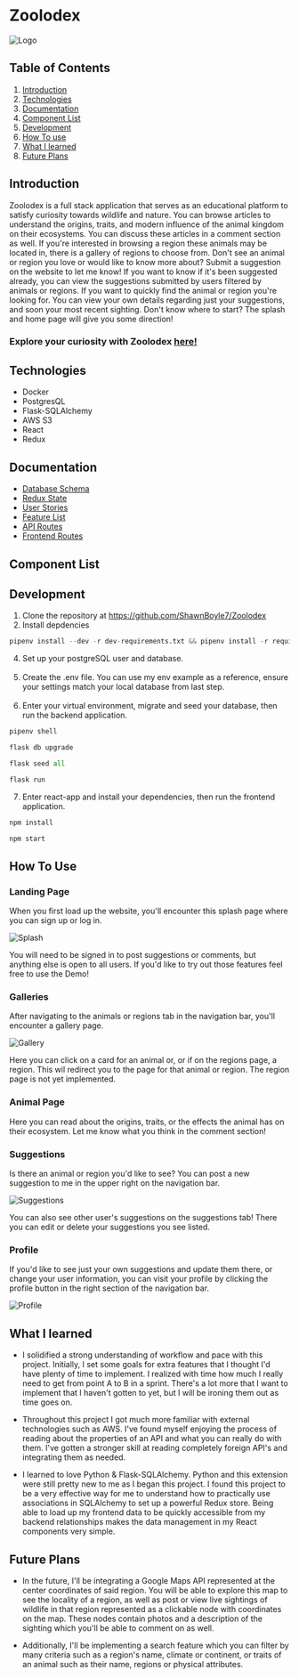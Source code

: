 # Zoolodex
![Logo](https://i.imgur.com/luPwxIE.png)

## Table of Contents

1. [Introduction](#introduction)
2. [Technologies](#technologies)
3. [Documentation](#documentation)
4. [Component List](#component-list)
5. [Development](#development)
6. [How To use](#how-to-use)
7. [What I learned](#what-i-learned)
8. [Future Plans](#future-plans)

## Introduction

Zoolodex is a full stack application that serves as an educational platform to satisfy curiosity towards wildlife and nature. You can browse articles to understand the origins, traits, and modern influence of the animal kingdom on their ecosystems. You can discuss these articles in a comment section as well. If you're interested in browsing a region these animals may be located in, there is a gallery of regions to choose from. Don't see an animal or region you love or would like to know more about? Submit a suggestion on the website to let me know! If you want to know if it's been suggested already, you can view the suggestions submitted by users filtered by animals or regions. If you want to quickly find the animal or region you're looking for. You can view your own details regarding just your suggestions, and soon your most recent sighting. Don't know where to start? The splash and home page will give you some direction!

### Explore your curiosity with Zoolodex [here!](https://zoolodex.herokuapp.com)

## Technologies

* Docker
* PostgresQL
* Flask-SQLAlchemy
* AWS S3
* React
* Redux

## Documentation

* [Database Schema](https://github.com/ShawnBoyle7/Zoolodex/wiki/Database-Schema)
* [Redux State](https://github.com/ShawnBoyle7/Zoolodex/wiki/Redux-State)
* [User Stories](https://github.com/ShawnBoyle7/Zoolodex/wiki/User-Stories)
* [Feature List](https://github.com/ShawnBoyle7/Zoolodex/wiki/Feature-List)
* [API Routes](https://github.com/ShawnBoyle7/Zoolodex/wiki/API-Routes)
* [Frontend Routes](https://github.com/ShawnBoyle7/Zoolodex/wiki/Frontend-Routes)

## Component List

## Development

1. Clone the repository at https://github.com/ShawnBoyle7/Zoolodex
2. Install depdencies  
```py
pipenv install --dev -r dev-requirements.txt && pipenv install -r requirements.txt 
```
4. Set up your postgreSQL user and database. <br></br>
5. Create the .env file. You can use my env example as a reference, ensure your settings match your local database from last step. <br></br>
6. Enter your virtual environment, migrate and seed your database, then run the backend application.  
```py
pipenv shell
```
```py
flask db upgrade
```
```py
flask seed all
```
```py
flask run
```  
7. Enter react-app and install your dependencies, then run the frontend application.  
```py 
npm install
```
```py 
npm start
```

## How To Use

### Landing Page

When you first load up the website, you'll encounter this splash page where you can sign up or log in.

![Splash](https://i.imgur.com/llFIVH5.jpeg)

You will need to be signed in to post suggestions or comments, but anything else is open to all users. If you'd like to try out those features feel free to use the Demo!

### Galleries

After navigating to the animals or regions tab in the navigation bar, you'll encounter a gallery page.

![Gallery](https://i.imgur.com/4JNsvhA.jpeg)

Here you can click on a card for an animal or, or if on the regions page, a region. This wil redirect you to the page for that animal or region. The region page is not yet implemented.

### Animal Page

Here you can read about the origins, traits, or the effects the animal has on their ecosystem. Let me know what you think in the comment section!

### Suggestions

Is there an animal or region you'd like to see? You can post a new suggestion to me in the upper right on the navigation bar.

![Suggestions](https://i.imgur.com/6ZTXxhm.png)

You can also see other user's suggestions on the suggestions tab! There you can edit or delete your suggestions you see listed.

### Profile

If you'd like to see just your own suggestions and update them there, or change your user information, you can visit your profile by clicking the profile button in the right section of the navigation bar.

![Profile](https://i.imgur.com/G7b5B9A.png)

## What I learned

* I solidified a strong understanding of workflow and pace with this project. Initially, I set some goals for extra features that I thought I'd have plenty of time to implement. I realized with time how much I really need to get from point A to B in a sprint. There's a lot more that I want to implement that I haven't gotten to yet, but I will be ironing them out as time goes on.

* Throughout this project I got much more familiar with external technologies such as AWS. I've found myself enjoying the process of reading about the properties of an API and what you can really do with them. I've gotten a stronger skill at reading completely foreign API's and integrating them as needed.

* I learned to love Python & Flask-SQLAlchemy. Python and this extension were still pretty new to me as I began this project. I found this project to be a very effective way for me to understand how to practically use associations in SQLAlchemy to set up a powerful Redux store. Being able to load up my frontend data to be quickly accessible from my backend relationships makes the data management in my React components very simple. 

## Future Plans

* In the future, I'll be integrating a Google Maps API represented at the center coordinates of said region. You will be able to explore this map to see the locality of a region, as well as post or view live sightings of wildlife in that region represented as a clickable node with coordinates on the map. These nodes contain photos and a description of the sighting which you'll be able to comment on as well.

* Additionally, I'll be implementing a search feature which you can filter by many criteria such as a region's name, climate or continent, or traits of an animal such as their name, regions or physical attributes.
